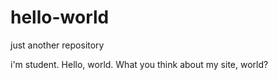 # hello-world
just another repository

i'm student. Hello, world. What you think about my site, world?
